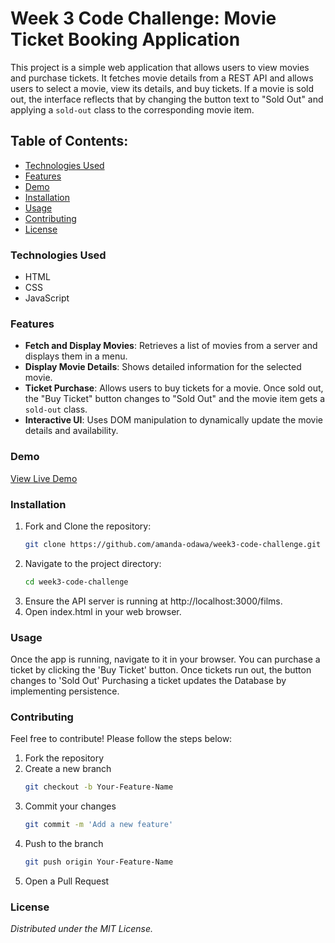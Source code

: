 # Week 3 Code Challenge: Movie Ticket Booking Application
This project is a simple web application that allows users to view movies and purchase tickets. It fetches movie details from a REST API and allows users to select a movie, view its details, and buy tickets. If a movie is sold out, the interface reflects that by changing the button text to "Sold Out" and applying a `sold-out` class to the corresponding movie item.

## Table of Contents:
- [Technologies Used](#technologies-used)
- [Features](#features)
- [Demo](#demo)
- [Installation](#installation)
- [Usage](#usage)
- [Contributing](#contributing)
- [License](#license)

### Technologies Used
- HTML
- CSS
- JavaScript

### Features

- **Fetch and Display Movies**: Retrieves a list of movies from a server and displays them in a menu.
- **Display Movie Details**: Shows detailed information for the selected movie.
- **Ticket Purchase**: Allows users to buy tickets for a movie. Once sold out, the "Buy Ticket" button changes to "Sold Out" and the movie item gets a `sold-out` class.
- **Interactive UI**: Uses DOM manipulation to dynamically update the movie details and availability.

### Demo
[View Live Demo](https://amanda-odawa.github.io/week3-code-challenge/)

### Installation
1. Fork and Clone the repository:
    ```bash
    git clone https://github.com/amanda-odawa/week3-code-challenge.git
    ```
2. Navigate to the project directory:
    ```bash
    cd week3-code-challenge
    ```
3. Ensure the API server is running at http://localhost:3000/films.
4. Open index.html in your web browser.

### Usage
Once the app is running, navigate to it in your browser. 
You can purchase a ticket by clicking the 'Buy Ticket' button.
Once tickets run out, the button changes to 'Sold Out'
Purchasing a ticket updates the Database by implementing persistence.

### Contributing
Feel free to contribute! Please follow the steps below:
1. Fork the repository
2. Create a new branch
   ```bash
   git checkout -b Your-Feature-Name
    ```
3. Commit your changes
    ```bash
    git commit -m 'Add a new feature'
    ```
4. Push to the branch
    ```bash
    git push origin Your-Feature-Name
    ```
5. Open a Pull Request

### License
*Distributed under the MIT License.*